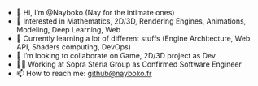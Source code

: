 - 👋 Hi, I’m @Nayboko (Nay for the intimate ones)
- 👀 Interested in Mathematics, 2D/3D, Rendering Engines, Animations, Modeling, Deep Learning, Web
- 🌱 Currently learning a lot of different stuffs (Engine Architecture, Web API, Shaders computing, DevOps)
- 💞️ I’m looking to collaborate on Game, 2D/3D project as Dev
- 👩‍💻 Working at Sopra Steria Group as Confirmed Software Engineer
- 📫 How to reach me: github@nayboko.fr
